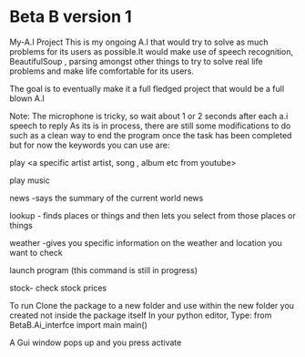 # Beta B version 1
My-A.I Project
This is my ongoing A.I that would try to solve as much problems for its users as possible.It would make use of speech recognition, BeautifulSoup , parsing amongst other things to  try to solve real life problems and make life comfortable for its users.

The goal is to eventually make it a full fledged project that would be a full blown A.I 

Note: The microphone is tricky, so wait about 1 or 2 seconds after each a.i speech to reply
As its is in process, there are still some modifications to do such as a clean way to end the program once the task has been completed but for now the keywords you can use are:

play <a specific artist artist, song , album etc from youtube>

play music

news -says the summary of the current world news

lookup - finds places or things and then lets you select from those places or things

weather -gives you specific information on the weather and location you want to check

launch program (this command is still in progress)

stock- check stock prices 



To run 
Clone the package to a new folder and use within the new folder you created not inside the package itself 
In your python editor,
Type:
  from BetaB.Ai_interfce import main
main()

A Gui window pops up and you press activate
